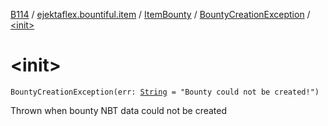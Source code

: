 [B114](../../../index.md) / [ejektaflex.bountiful.item](../../index.md) / [ItemBounty](../index.md) / [BountyCreationException](index.md) / [&lt;init&gt;](./-init-.md)

# &lt;init&gt;

`BountyCreationException(err: `[`String`](https://kotlinlang.org/api/latest/jvm/stdlib/kotlin/-string/index.html)` = "Bounty could not be created!")`

Thrown when bounty NBT data could not be created

